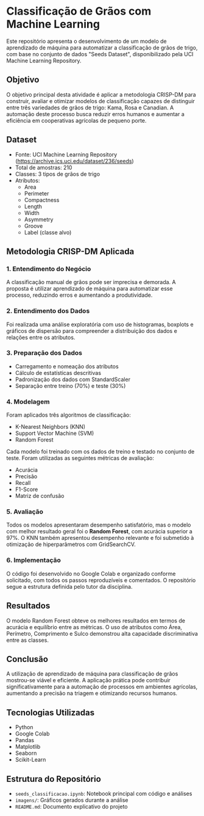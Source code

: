 
# Classificação de Grãos com Machine Learning

Este repositório apresenta o desenvolvimento de um modelo de aprendizado de máquina para automatizar a classificação de grãos de trigo, com base no conjunto de dados "Seeds Dataset", disponibilizado pela UCI Machine Learning Repository.

## Objetivo

O objetivo principal desta atividade é aplicar a metodologia CRISP-DM para construir, avaliar e otimizar modelos de classificação capazes de distinguir entre três variedades de grãos de trigo: Kama, Rosa e Canadian. A automação deste processo busca reduzir erros humanos e aumentar a eficiência em cooperativas agrícolas de pequeno porte.

## Dataset

- Fonte: UCI Machine Learning Repository (https://archive.ics.uci.edu/dataset/236/seeds)
- Total de amostras: 210
- Classes: 3 tipos de grãos de trigo
- Atributos:
  - Area
  - Perimeter
  - Compactness
  - Length
  - Width
  - Asymmetry
  - Groove
  - Label (classe alvo)

## Metodologia CRISP-DM Aplicada

### 1. Entendimento do Negócio
A classificação manual de grãos pode ser imprecisa e demorada. A proposta é utilizar aprendizado de máquina para automatizar esse processo, reduzindo erros e aumentando a produtividade.

### 2. Entendimento dos Dados
Foi realizada uma análise exploratória com uso de histogramas, boxplots e gráficos de dispersão para compreender a distribuição dos dados e relações entre os atributos.

### 3. Preparação dos Dados
- Carregamento e nomeação dos atributos
- Cálculo de estatísticas descritivas
- Padronização dos dados com StandardScaler
- Separação entre treino (70%) e teste (30%)

### 4. Modelagem
Foram aplicados três algoritmos de classificação:
- K-Nearest Neighbors (KNN)
- Support Vector Machine (SVM)
- Random Forest

Cada modelo foi treinado com os dados de treino e testado no conjunto de teste. Foram utilizadas as seguintes métricas de avaliação:
- Acurácia
- Precisão
- Recall
- F1-Score
- Matriz de confusão

### 5. Avaliação
Todos os modelos apresentaram desempenho satisfatório, mas o modelo com melhor resultado geral foi o **Random Forest**, com acurácia superior a 97%. O KNN também apresentou desempenho relevante e foi submetido à otimização de hiperparâmetros com GridSearchCV.

### 6. Implementação
O código foi desenvolvido no Google Colab e organizado conforme solicitado, com todos os passos reproduzíveis e comentados. O repositório segue a estrutura definida pelo tutor da disciplina.

## Resultados

O modelo Random Forest obteve os melhores resultados em termos de acurácia e equilíbrio entre as métricas. O uso de atributos como Área, Perímetro, Comprimento e Sulco demonstrou alta capacidade discriminativa entre as classes.

## Conclusão

A utilização de aprendizado de máquina para classificação de grãos mostrou-se viável e eficiente. A aplicação prática pode contribuir significativamente para a automação de processos em ambientes agrícolas, aumentando a precisão na triagem e otimizando recursos humanos.

## Tecnologias Utilizadas

- Python
- Google Colab
- Pandas
- Matplotlib
- Seaborn
- Scikit-Learn

## Estrutura do Repositório

- `seeds_classificacao.ipynb`: Notebook principal com código e análises
- `imagens/`: Gráficos gerados durante a análise
- `README.md`: Documento explicativo do projeto
